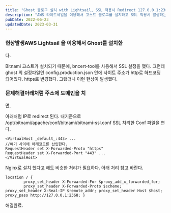 ```yaml
---
title: "Ghost 블로그 설치 with Lightsail, SSL 적용시 Redirect 127.0.0.1:2368 해결방법"
description: "AWS 라이트세일을 이용해서 고스트 블로그를 설치하고 SSL 적용시 발생하는 문제를 해결합니다."
pubDate: 2022-06-23
updatedDate: 2023-03-31
---
```


### 현상발생AWS Lightsail 을 이용해서 Ghost를 설치한

다.

Bitnami 고스트가 설치되기 때문에, bncert-tool를 사용해서 SSL 설정을 했다.
그런데 ghost 의 설정파일인 config.production.json 안에 사이트 주소가 http로 하드코딩 되어있다. https로 변경했다.
그랬더니 이런 현상이 발생했다.

### 문제해결아래처럼 주소에 도메인을 치

면,

아래처럼 IP로 redirect 된다.
내기준으로 /opt/bitnami/apache/conf/bitnami/bitnami-ssl.conf SSL 처리한 Conf 파일을 연다.
```
<VirtualHost _default_:443> ...
//여기 사이에 아래코드를 삽입한다. 
RequestHeader set X-Forwarded-Proto "https"
RequestHeader set X-Forwarded-Port "443" ...
</VirtualHost>

```

Nginx로 설치 했다고 해도 비슷한 처리가 필요하다. 아래 처리 참고 바란다.
```
location / {
        proxy_set_header X-Forwarded-For $proxy_add_x_forwarded_for;
        proxy_set_header X-Forwarded-Proto $scheme;
proxy_set_header X-Real-IP $remote_addr; proxy_set_header Host $host;
proxy_pass http://127.0.0.1:2368; }

```

해결완료.
